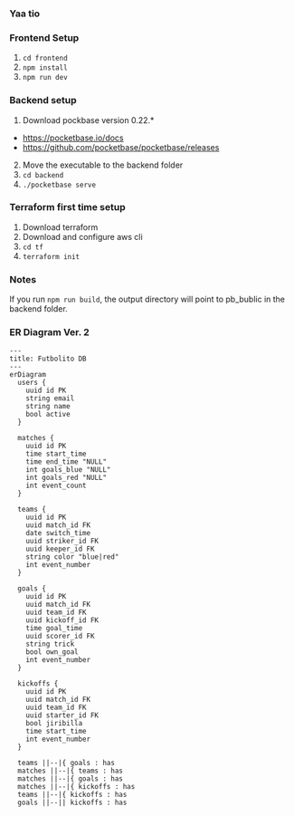 ### Yaa tio

### Frontend Setup

1. `cd frontend`
1. `npm install`
1. `npm run dev`

### Backend setup

1. Download pockbase version 0.22.*
  - https://pocketbase.io/docs
  - https://github.com/pocketbase/pocketbase/releases
2. Move the executable to the backend folder
1. `cd backend`
1. `./pocketbase serve`

### Terraform first time setup

1. Download terraform
1. Download and configure aws cli
1. `cd tf`
1. `terraform init`

### Notes

If you run `npm run build`, the output directory will point to pb_bublic in the backend folder.

### ER Diagram Ver. 2

```mermaid
---
title: Futbolito DB
---
erDiagram
  users {
    uuid id PK
    string email
    string name 
    bool active
  }

  matches {
    uuid id PK
    time start_time 
    time end_time "NULL"
    int goals_blue "NULL"
    int goals_red "NULL"
    int event_count
  }

  teams {
    uuid id PK
    uuid match_id FK 
    date switch_time 
    uuid striker_id FK 
    uuid keeper_id FK 
    string color "blue|red"
    int event_number
  }

  goals {
    uuid id PK
    uuid match_id FK
    uuid team_id FK 
    uuid kickoff_id FK 
    time goal_time 
    uuid scorer_id FK
    string trick
    bool own_goal
    int event_number
  }

  kickoffs {
    uuid id PK
    uuid match_id FK
    uuid team_id FK
    uuid starter_id FK
    bool jiribilla 
    time start_time 
    int event_number
  }

  teams ||--|{ goals : has
  matches ||--|{ teams : has
  matches ||--|{ goals : has
  matches ||--|{ kickoffs : has
  teams ||--|{ kickoffs : has
  goals ||--|| kickoffs : has
```
